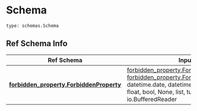# Schema
```
type: schemas.Schema
```

## Ref Schema Info
Ref Schema | Input Type | Output Type
---------- | ---------- | -----------
[**forbidden_property.ForbiddenProperty**](../../../../../../../../components/schema/forbidden_property.md) | [forbidden_property.ForbiddenPropertyDictInput](../../../../../../../../components/schema/forbidden_property.md#forbiddenpropertydictinput), [forbidden_property.ForbiddenPropertyDict](../../../../../../../../components/schema/forbidden_property.md#forbiddenpropertydict), str, datetime.date, datetime.datetime, uuid.UUID, int, float, bool, None, list, tuple, bytes, io.FileIO, io.BufferedReader | [forbidden_property.ForbiddenPropertyDict](../../../../../../../../components/schema/forbidden_property.md#forbiddenpropertydict), str, float, int, bool, None, tuple, bytes, io.FileIO
